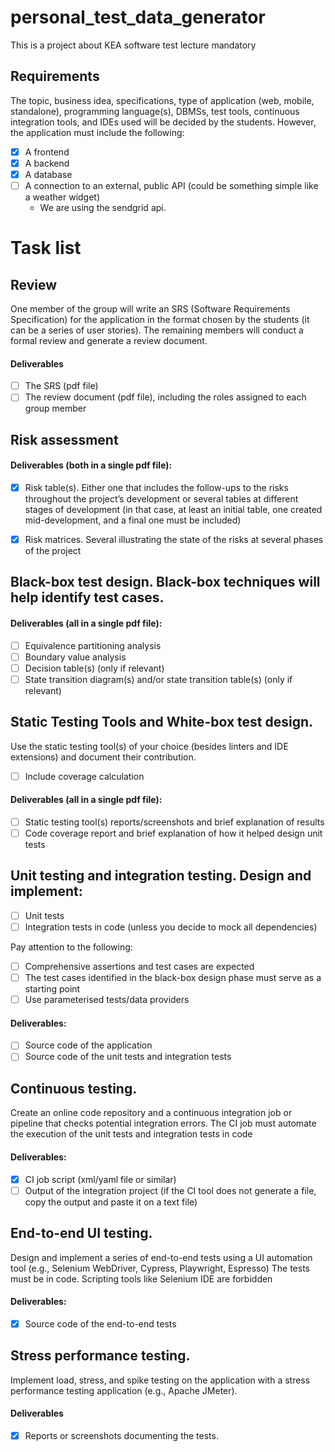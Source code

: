 # personal_test_data_generator
This is a project about KEA software test lecture mandatory


## Requirements
The topic, business idea, specifications, type of application (web, mobile, standalone), programming language(s), DBMSs, test tools, continuous integration tools, and IDEs used will be decided by the students. However, the application must include the following:

- [x] A frontend
- [x] A backend
- [x] A database	
- [ ] A connection to an external, public API (could be something simple like a weather widget)
	- We are using the sendgrid api.

# Task list

## Review
One member of the group will write an SRS (Software Requirements Specification) for the application in the format chosen by the students (it can be a series of user stories).
The remaining members will conduct a formal review and generate a review document.

#### Deliverables
- [ ] The SRS (pdf file)
- [ ] The review document (pdf file), including the roles assigned to each group member

## Risk assessment
#### Deliverables (both in a single pdf file):

- [x] Risk table(s). Either one that includes the follow-ups to the risks throughout the project’s development or several tables at different stages of development (in that case, at least an initial table, one created mid-development, and a final one must be included)

- [x] Risk matrices. Several illustrating the state of the risks at several phases of the project

## Black-box test design. Black-box techniques will help identify test cases.
#### Deliverables (all in a single pdf file):

- [ ] Equivalence partitioning analysis
- [ ] Boundary value analysis
- [ ] Decision table(s) (only if relevant)
- [ ] State transition diagram(s) and/or state transition table(s) (only if relevant)

## Static Testing Tools and White-box test design. 
Use the static testing tool(s) of your choice (besides linters and IDE extensions) and document their contribution.
- [ ] Include coverage calculation

#### Deliverables (all in a single pdf file):
- [ ] Static testing tool(s) reports/screenshots and brief explanation of results
- [ ] Code coverage report and brief explanation of how it helped design unit tests

## Unit testing and integration testing. Design and implement:

- [ ] Unit tests        
- [ ] Integration tests in code (unless you decide to mock all dependencies)

Pay attention to the following:

- [ ] Comprehensive assertions and test cases are expected
- [ ] The test cases identified in the black-box design phase must serve as a starting point
- [ ] Use parameterised tests/data providers

#### Deliverables:
- [ ] Source code of the application
- [ ] Source code of the unit tests and integration tests

## Continuous testing. 
Create an online code repository and a continuous integration job or pipeline that checks potential integration errors.
The CI job must automate the execution of the unit tests and integration tests in code
#### Deliverables:

- [x] CI job script (xml/yaml file or similar)
- [ ] Output of the integration project (if the CI tool does not generate a file, copy the output and paste it on a text file)

## End-to-end UI testing. 
Design and implement a series of end-to-end tests using a UI automation tool (e.g., Selenium WebDriver, Cypress, Playwright, Espresso)
The tests must be in code. Scripting tools like Selenium IDE are forbidden
#### Deliverables:
- [x] Source code of the end-to-end tests

## Stress performance testing. 
Implement load, stress, and spike testing on the application with a stress performance testing application (e.g., Apache JMeter).
#### Deliverables
- [x] Reports or screenshots documenting the tests.
